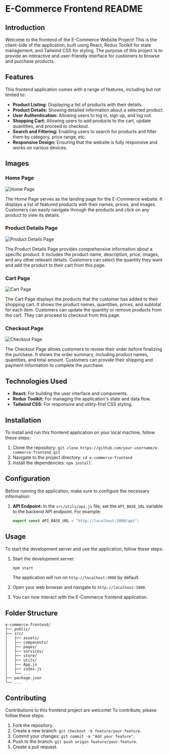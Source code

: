 # E-Commerce Frontend README

## Introduction

Welcome to the frontend of the E-Commerce Website Project! This is the client-side of the application, built using React, Redux Toolkit for state management, and Tailwind CSS for styling. The purpose of this project is to provide an interactive and user-friendly interface for customers to browse and purchase products.

## Features

This frontend application comes with a range of features, including but not limited to:

- **Product Listing:** Displaying a list of products with their details.
- **Product Details:** Showing detailed information about a selected product.
- **User Authentication:** Allowing users to log in, sign up, and log out.
- **Shopping Cart:** Allowing users to add products to the cart, update quantities, and proceed to checkout.
- **Search and Filtering:** Enabling users to search for products and filter them by category, price range, etc.
- **Responsive Design:** Ensuring that the website is fully responsive and works on various devices.

## Images

### Home Page

![Home Page](/images/home_page.png)

The Home Page serves as the landing page for the E-Commerce website. It displays a list of featured products with their names, prices, and images. Customers can easily navigate through the products and click on any product to view its details.

### Product Details Page

![Product Details Page](/images/product_details_page.png)

The Product Details Page provides comprehensive information about a specific product. It includes the product name, description, price, images, and any other relevant details. Customers can select the quantity they want and add the product to their cart from this page.

### Cart Page

![Cart Page](/images/cart_page.png)

The Cart Page displays the products that the customer has added to their shopping cart. It shows the product names, quantities, prices, and subtotal for each item. Customers can update the quantity or remove products from the cart. They can proceed to checkout from this page.

### Checkout Page

![Checkout Page](/images/checkout_page.png)

The Checkout Page allows customers to review their order before finalizing the purchase. It shows the order summary, including product names, quantities, and total amount. Customers can provide their shipping and payment information to complete the purchase.

## Technologies Used

- **React:** For building the user interface and components.
- **Redux Toolkit:** For managing the application's state and data flow.
- **Tailwind CSS:** For responsive and utility-first CSS styling.

## Installation

To install and run this frontend application on your local machine, follow these steps:

1. Clone the repository: `git clone https://github.com/your-username/e-commerce-frontend.git`
2. Navigate to the project directory: `cd e-commerce-frontend`
3. Install the dependencies: `npm install`

## Configuration

Before running the application, make sure to configure the necessary information:

1. **API Endpoint:** In the `src/utils/api.js` file, set the `API_BASE_URL` variable to the backend API endpoint. For example:
   ```javascript
   export const API_BASE_URL = "http://localhost:5000/api";
   ```

## Usage

To start the development server and use the application, follow these steps:

1. Start the development server:

   ```bash
   npm start
   ```

   The application will run on `http://localhost:3000` by default.

2. Open your web browser and navigate to `http://localhost:3000`.

3. You can now interact with the E-Commerce frontend application.

## Folder Structure

```
e-commerce-frontend/
├── public/
├── src/
│   ├── assets/
│   ├── components/
│   ├── pages/
│   ├── services/
│   ├── store/
│   ├── utils/
│   ├── App.js
│   ├── index.js
│   └── ...
├── package.json
└── ...
```

## Contributing

Contributions to this frontend project are welcome! To contribute, please follow these steps:

1. Fork the repository.
2. Create a new branch: `git checkout -b feature/your-feature`.
3. Commit your changes: `git commit -m "Add your feature"`.
4. Push to the branch: `git push origin feature/your-feature`.
5. Create a pull request.

